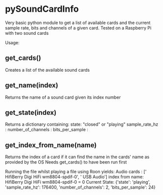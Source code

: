 # pySoundCardInfo
Very basic python module to get a list of available cards and the current sample rate, bits and channels of a given card.
Tested on a Raspberry Pi with two sound cards

Usage:

## get_cards()
Creates a list of the available sound cards

## get_name(index)
Returns the name of a sound card given its index number

## get_state(index)
Returns a dictionary containing:
state:  "closed" or "playing"
sample_rate_hz :
number_of_channels :
bits_per_sample :

## get_index_from_name(name)
Returns the index of a card if it can find the name in the cards' name as provided by the OS
Needs get_cards() to have been run first


Running the file whilst playing a file using Roon yields:
Audio cards   : [' HifiBerry Digi HiFi wm8804-spdif-0', ' USB Audio']
index from name:  HifiBerry Digi HiFi wm8804-spdif-0 = 0
Current State:  {'state': 'playing', 'sample_rate_hz': 176400, 'number_of_channels': 2, 'bits_per_sample': 24}
